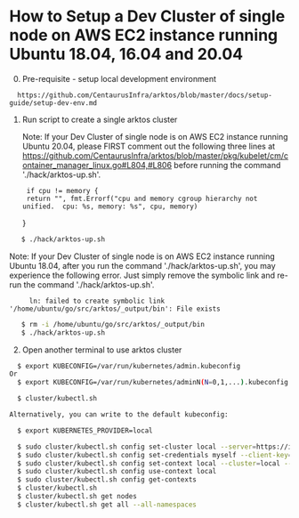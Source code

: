 # How to Setup a Dev Cluster of single node on AWS EC2 instance running Ubuntu 18.04, 16.04 and 20.04

0. Pre-requisite - setup local development environment
```
  https://github.com/CentaurusInfra/arktos/blob/master/docs/setup-guide/setup-dev-env.md
```

1. Run script to create a single arktos cluster

   Note: If your Dev Cluster of single node is on AWS EC2 instance running Ubuntu 20.04, please FIRST comment out the following three lines at https://github.com/CentaurusInfra/arktos/blob/master/pkg/kubelet/cm/container_manager_linux.go#L804,#L806 before running the command './hack/arktos-up.sh'.

        if cpu != memory {
		return "", fmt.Errorf("cpu and memory cgroup hierarchy not unified.  cpu: %s, memory: %s", cpu, memory)
	}

```bash
   $ ./hack/arktos-up.sh
```

   Note: If your Dev Cluster of single node is on AWS EC2 instance running Ubuntu 18.04, after you run the command './hack/arktos-up.sh', you may experience the following error. Just simply remove the symbolic link and re-run the command './hack/arktos-up.sh'.

         ln: failed to create symbolic link '/home/ubuntu/go/src/arktos/_output/bin': File exists 

```bash
   $ rm -i /home/ubuntu/go/src/arktos/_output/bin
   $ ./hack/arktos-up.sh
```


2. Open another terminal to use arktos cluster
```bash
  $ export KUBECONFIG=/var/run/kubernetes/admin.kubeconfig
Or
  $ export KUBECONFIG=/var/run/kubernetes/adminN(N=0,1,...).kubeconfig

  $ cluster/kubectl.sh

Alternatively, you can write to the default kubeconfig:

  $ export KUBERNETES_PROVIDER=local

  $ sudo cluster/kubectl.sh config set-cluster local --server=https://ip-172-31-3-192:6443 --certificate-authority=/var/run/kubernetes/server-ca.crt
  $ sudo cluster/kubectl.sh config set-credentials myself --client-key=/var/run/kubernetes/client-admin.key --client-certificate=/var/run/kubernetes/client-admin.crt
  $ sudo cluster/kubectl.sh config set-context local --cluster=local --user=myself
  $ sudo cluster/kubectl.sh config use-context local
  $ sudo cluster/kubectl.sh config get-contexts
  $ cluster/kubectl.sh
  $ cluster/kubectl.sh get nodes
  $ cluster/kubectl.sh get all --all-namespaces
```

